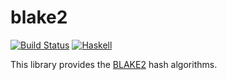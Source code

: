# blake2

[![Build Status](https://travis-ci.org/centromere/blake2.svg?branch=master)](https://travis-ci.org/centromere/blake2)
[![Haskell](http://b.repl.ca/v1/language-haskell-blue.png)](http://www.haskell.org)

This library provides the [BLAKE2](https://blake2.net/) hash algorithms.
